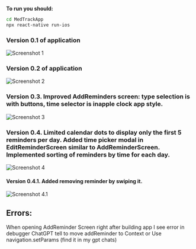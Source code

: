 **To run you should:**
```sh
cd MedTrackApp
npx react-native run-ios
```

### Version 0.1 of application
![Screenshot 1](./assets/Version0.1.png)


### Version 0.2 of application
![Screenshot 2](./assets/Version0.2.png)

### Version 0.3. Improved AddReminders screen: type selection is with buttons, time selector is inapple clock app style.
![Screenshot 3](./assets/Version0.3.png)

### Version 0.4. Limited calendar dots to display only the first 5 reminders per day. Added time picker modal in EditReminderScreen similar to AddReminderScreen. Implemented sorting of reminders by time for each day.
![Screenshot 4](./assets/Version0.4.png)

#### Version 0.4.1. Added removing reminder by swiping it.
![Screenshot 4.1](./assets/Version0.4.1.png)

## Errors:
When opening AddReminder Screen right after building app I see error in debugger
ChatGPT tell to move addReminder to Context or Use navigation.setParams (find it in my gpt chats)
